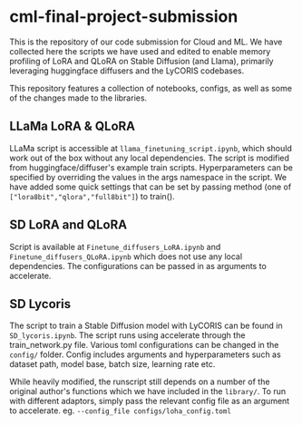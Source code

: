 # cml-final-project-submission

This is the repository of our code submission for Cloud and ML.
We have collected here the scripts we have used and edited to enable memory profiling of LoRA and QLoRA on Stable Diffusion (and Llama), primarily leveraging huggingface diffusers and the LyCORIS codebases.

This repository features a collection of notebooks, configs, as well as some of the changes made to the libraries.


## LLaMa LoRA & QLoRA

LLaMa script is accessible at `llama_finetuning_script.ipynb`, which should work out of the box without any local dependencies. The script is modified from huggingface/diffuser's example train scripts. Hyperparameters can be specified by overriding the values in the args namespace in the script. We have added some quick settings that can be set by passing method (one of `["lora8bit","qlora","full8bit"]`) to train(). 

## SD LoRA and QLoRA

Script is available at `Finetune_diffusers_LoRA.ipynb` and `Finetune_diffusers_QLoRA.ipynb` which does not use any local dependencies. The configurations can be passed in as arguments to accelerate.

## SD Lycoris 

The script to train a Stable Diffusion model with LyCORIS can be found in `SD_lycoris.ipynb`. The script runs using accelerate through the train_network.py file. 
Various toml configurations can be changed in the `config/` folder. Config includes arguments and hyperparameters such as dataset path, model base, batch size, learning rate etc.

While heavily modified, the runscript still depends on a number of the original author's functions which we have included in the `library/`. 
To run with different adaptors, simply pass the relevant config file as an argument to accelerate. eg. `--config_file configs/loha_config.toml`

